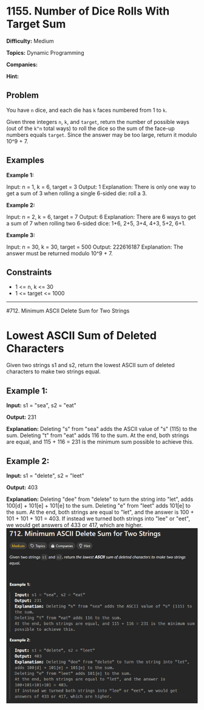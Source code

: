 # 1155. Number of Dice Rolls With Target Sum

**Difficulty:** Medium

**Topics:** Dynamic Programming

**Companies:** 

**Hint:**

## Problem

You have `n` dice, and each die has `k` faces numbered from 1 to `k`.

Given three integers `n`, `k`, and `target`, return the number of possible ways (out of the `k^n` total ways) to roll the dice so the sum of the face-up numbers equals `target`. Since the answer may be too large, return it modulo 10^9 + 7.

## Examples

**Example 1:**

Input: n = 1, k = 6, target = 3
Output: 1
Explanation: There is only one way to get a sum of 3 when rolling a single 6-sided die: roll a 3.

**Example 2:**

Input: n = 2, k = 6, target = 7
Output: 6
Explanation: There are 6 ways to get a sum of 7 when rolling two 6-sided dice:
1+6, 2+5, 3+4, 4+3, 5+2, 6+1.

**Example 3:**

Input: n = 30, k = 30, target = 500
Output: 222616187
Explanation: The answer must be returned modulo 10^9 + 7.

## Constraints


* 1 <= n, k <= 30
* 1 <= target <= 1000

---

#712. Minimum ASCII Delete Sum for Two Strings
# Lowest ASCII Sum of Deleted Characters

Given two strings s1 and s2, return the lowest ASCII sum of deleted characters to make two strings equal.

## Example 1:

**Input:** 
s1 = "sea", s2 = "eat"

**Output:** 
231

**Explanation:** 
Deleting "s" from "sea" adds the ASCII value of "s" (115) to the sum.
Deleting "t" from "eat" adds 116 to the sum.
At the end, both strings are equal, and 115 + 116 = 231 is the minimum sum possible to achieve this.

## Example 2:

**Input:** 
s1 = "delete", s2 = "leet"

**Output:** 
403

**Explanation:** 
Deleting "dee" from "delete" to turn the string into "let", adds 100[d] + 101[e] + 101[e] to the sum.
Deleting "e" from "leet" adds 101[e] to the sum.
At the end, both strings are equal to "let", and the answer is 100 + 101 + 101 + 101 = 403.
If instead we turned both strings into "lee" or "eet", we would get answers of 433 or 417, which are higher.
![Alt text](image.png)
